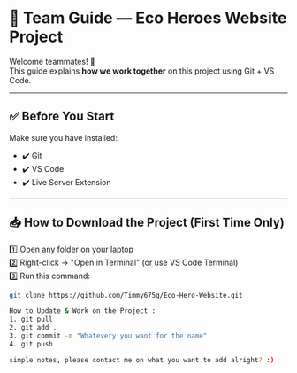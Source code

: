 # 👥 Team Guide — Eco Heroes Website Project

Welcome teammates! 👋  
This guide explains **how we work together** on this project using Git + VS Code.

---

## ✅ Before You Start
Make sure you have installed:
- ✔️ Git
- ✔️ VS Code
- ✔️ Live Server Extension

---

## 📥 How to Download the Project (First Time Only)
1️⃣ Open any folder on your laptop  
2️⃣ Right-click → "Open in Terminal" (or use VS Code Terminal)  
3️⃣ Run this command:

```bash
git clone https://github.com/Timmy675g/Eco-Hero-Website.git

How to Update & Work on the Project :
1. git pull
2. git add .
3. git commit -m "Whatevery you want for the name"
4. git push

simple notes, please contact me on what you want to add alright? :)
